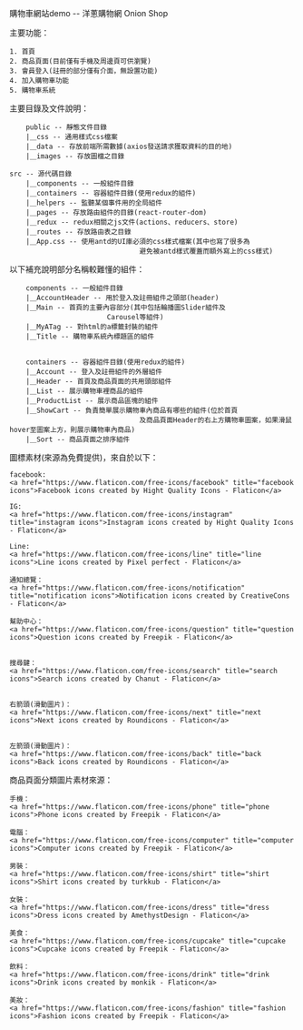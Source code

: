 購物車網站demo -- 洋蔥購物網 Onion Shop

主要功能：

    1. 首頁
    2. 商品頁面(目前僅有手機及周邊頁可供瀏覽)
    3. 會員登入(註冊的部分僅有介面，無設置功能)
    4. 加入購物車功能
    5. 購物車系統

主要目錄及文件說明：

		public -- 靜態文件目錄
		|＿css -- 通用樣式css檔案
		|＿data -- 存放前端所需數據(axios發送請求獲取資料的目的地)
		|＿images -- 存放圖檔之目錄

  	src -- 源代碼目錄
		|＿components -- 一般組件目錄
		|＿containers -- 容器組件目錄(使用redux的組件)
		|＿helpers -- 監聽某個事件用的全局組件
		|＿pages -- 存放路由組件的目錄(react-router-dom)
		|＿redux -- redux相關之js文件(actions、reducers、store)
		|＿routes -- 存放路由表之目錄
		|＿App.css -- 使用antd的UI庫必須的css樣式檔案(其中也寫了很多為
									避免被antd樣式覆蓋而額外寫上的css樣式)

以下補充說明部分名稱較難懂的組件：

		components -- 一般組件目錄
		|＿AccountHeader -- 用於登入及註冊組件之頭部(header)
		|＿Main -- 首頁的主要內容部分(其中包括輪播圖Slider組件及
							Carousel等組件)
		|＿MyATag -- 對html的a標籤封裝的組件
		|＿Title -- 購物車系統內標題區的組件


		containers -- 容器組件目錄(使用redux的組件)
		|＿Account -- 登入及註冊組件的外層組件
		|＿Header -- 首頁及商品頁面的共用頭部組件
		|＿List -- 展示購物車裡商品的組件
		|＿ProductList -- 展示商品區塊的組件
		|＿ShowCart -- 負責簡單展示購物車內商品有哪些的組件(位於首頁
									及商品頁面Header的右上方購物車圖案，如果滑鼠hover至圖案上方，則展示購物車內商品)
		|＿Sort -- 商品頁面之排序組件
		

圖標素材(來源為免費提供)，來自於以下：

    facebook:
    <a href="https://www.flaticon.com/free-icons/facebook" title="facebook icons">Facebook icons created by Hight Quality Icons - Flaticon</a>

    IG:
    <a href="https://www.flaticon.com/free-icons/instagram" title="instagram icons">Instagram icons created by Hight Quality Icons - Flaticon</a>

    Line:
    <a href="https://www.flaticon.com/free-icons/line" title="line icons">Line icons created by Pixel perfect - Flaticon</a>

    通知總覽：
    <a href="https://www.flaticon.com/free-icons/notification" title="notification icons">Notification icons created by CreativeCons - Flaticon</a>

    幫助中心：
    <a href="https://www.flaticon.com/free-icons/question" title="question icons">Question icons created by Freepik - Flaticon</a>


    搜尋鍵：
    <a href="https://www.flaticon.com/free-icons/search" title="search icons">Search icons created by Chanut - Flaticon</a>


    右箭頭(滑動圖片)：
    <a href="https://www.flaticon.com/free-icons/next" title="next icons">Next icons created by Roundicons - Flaticon</a>


    左箭頭(滑動圖片)：
    <a href="https://www.flaticon.com/free-icons/back" title="back icons">Back icons created by Roundicons - Flaticon</a>


商品頁面分類圖片素材來源：

    手機：
    <a href="https://www.flaticon.com/free-icons/phone" title="phone icons">Phone icons created by Freepik - Flaticon</a>

    電腦：
    <a href="https://www.flaticon.com/free-icons/computer" title="computer icons">Computer icons created by Freepik - Flaticon</a>

    男裝：
    <a href="https://www.flaticon.com/free-icons/shirt" title="shirt icons">Shirt icons created by turkkub - Flaticon</a>

    女裝：
    <a href="https://www.flaticon.com/free-icons/dress" title="dress icons">Dress icons created by AmethystDesign - Flaticon</a>

    美食：
    <a href="https://www.flaticon.com/free-icons/cupcake" title="cupcake icons">Cupcake icons created by Freepik - Flaticon</a>

    飲料：
    <a href="https://www.flaticon.com/free-icons/drink" title="drink icons">Drink icons created by monkik - Flaticon</a>

    美妝：
    <a href="https://www.flaticon.com/free-icons/fashion" title="fashion icons">Fashion icons created by Freepik - Flaticon</a>
